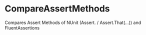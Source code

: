 # CompareAssertMethods
Compares Assert Methods of NUnit (Assert. / Assert.That(...)) and FluentAssertions
